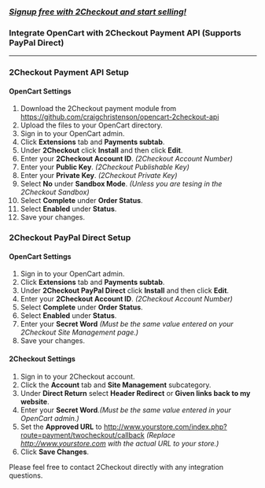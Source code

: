 ### _[Signup free with 2Checkout and start selling!](https://www.2checkout.com/referral?r=git2co)_

### Integrate OpenCart with 2Checkout Payment API (Supports PayPal Direct)
----------------------------------------

### 2Checkout Payment API Setup

#### OpenCart Settings

1. Download the 2Checkout payment module from https://github.com/craigchristenson/opencart-2checkout-api
2. Upload the files to your OpenCart directory.
3. Sign in to your OpenCart admin.
4. Click **Extensions** tab and **Payments subtab**.
5. Under **2Checkout** click **Install** and then click **Edit**.
6. Enter your **2Checkout Account ID**. _(2Checkout Account Number)_
7. Enter your **Public Key**. _(2Checkout Publishable Key)_
8. Enter your **Private Key**. _(2Checkout Private Key)_
9. Select **No** under **Sandbox Mode**. _(Unless you are tesing in the 2Checkout Sandbox)_
10. Select **Complete** under **Order Status**.
11. Select **Enabled** under **Status**.
12. Save your changes.



### 2Checkout PayPal Direct Setup

#### OpenCart Settings

1. Sign in to your OpenCart admin.
2. Click **Extensions** tab and **Payments subtab**.
3. Under **2Checkout PayPal Direct** click **Install** and then click **Edit**.
4. Enter your **2Checkout Account ID**. _(2Checkout Account Number)_
5. Select **Complete** under **Order Status**.
6. Select **Enabled** under **Status**.
7. Enter your **Secret Word** _(Must be the same value entered on your 2Checkout Site Management page.)_
8. Save your changes.


#### 2Checkout Settings

1. Sign in to your 2Checkout account.
2. Click the **Account** tab and **Site Management** subcategory.
3. Under **Direct Return** select **Header Redirect** or **Given links back to my website**.
4. Enter your **Secret Word**._(Must be the same value entered in your OpenCart admin.)_
5. Set the **Approved URL** to http://www.yourstore.com/index.php?route=payment/twocheckout/callback _(Replace http://www.yourstore.com with the actual URL to your store.)_
6. Click **Save Changes**.

Please feel free to contact 2Checkout directly with any integration questions.

